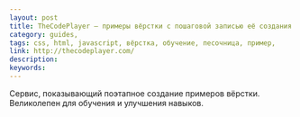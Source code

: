 ```yaml
---
layout: post
title: TheCodePlayer — примеры вёрстки с пошаговой записью её создания
category: guides, 
tags: css, html, javascript, вёрстка, обучение, песочница, пример, 
link: http://thecodeplayer.com/
description: 
keywords: 
---
```


<p>Сервис, показывающий поэтапное создание примеров вёрстки. Великолепен для обучения и улучшения навыков.</p>
